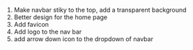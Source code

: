 1. Make navbar stiky to the top, add a transparent background
2. Better design for the home page
3. Add favicon
4. Add logo to the nav bar
5. add arrow down icon to the dropdown of navbar
